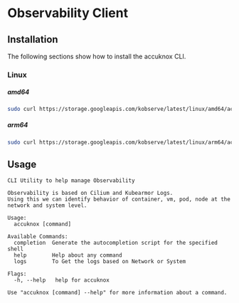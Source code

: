 # Observability Client

## Installation

The following sections show how to install the accuknox CLI.

### Linux

##### amd64

```bash
sudo curl https://storage.googleapis.com/kobserve/latest/linux/amd64/accuknox -o accuknox && sudo chmod a+x accuknox | sudo mv accuknox /usr/bin/
```

##### arm64

```bash
sudo curl https://storage.googleapis.com/kobserve/latest/linux/arm64/accuknox -o accuknox && sudo chmod a+x accuknox | sudo mv accuknox /usr/bin/
```

## Usage

```
CLI Utility to help manage Observability
	
Observability is based on Cilium and Kubearmor Logs. 
Using this we can identify behavior of container, vm, pod, node at the network and system level.

Usage:
  accuknox [command]

Available Commands:
  completion  Generate the autocompletion script for the specified shell
  help        Help about any command
  logs        To Get the logs based on Network or System

Flags:
  -h, --help   help for accuknox

Use "accuknox [command] --help" for more information about a command.

```

